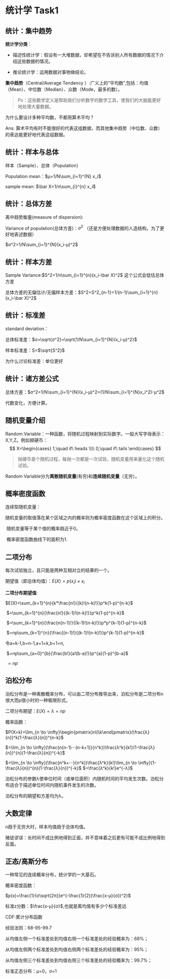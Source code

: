 # 统计学 Task1

## 统计：集中趋势

**统计学分类**：

* 描述性统计学：假设有一大堆数据，却希望在不告诉别人所有数据的情况下介绍这些数据的情况。

* 推论统计学：运用数据对事物做结论。

**集中趋势**（Central/Average Tendency ）:广义上的“平均数”,包括：均值（Mean）、中位数（Median）、众数（Mode，最多的数）。

> Ps：这些数学定义是帮助我们分析数字的数学工具，使我们的大脑能更好地处理大量数据。

为什么要设计多种平均数，不都用算术平均？

Ans: 算术平均有时不能很好的代表这组数据，而其他集中趋势（中位数、众数）的表达能更好地代表这组数据。

## 统计：样本与总体

样本（Sample）、总体（Population）

Population mean：$μ=1/N\sum_{i=1}^{N} x_i$ 

sample mean:  $\bar X=1/n\sum_{i}^{n} x_i$

## 统计：总体方差

离中趋势衡量(measure of dispersion):

Variance of population(总体方差)：$σ^2$ （还是方便处理数据的人造结构，为了更好地表述数据）

$σ^2=1/N\sum_{i=1}^{N}(x_i-μ)^2$ 

## 统计：样本方差

Sample Variance:$S^2=1/n\sum_{i=1}^{n}(x_i-\bar X)^2$ 这个公式会低估总体方差

总体方差的无偏估计/无偏样本方差：$S^2=S^2_{n-1}=1/(n-1)\sum_{i=1}^{n}(x_i-\bar X)^2$ 

## 统计：标准差

standard deviation：

总体标准差：$σ=\sqrt{σ^2}=\sqrt{1/N\sum_{i=1}^{N}(x_i-μ)^2}$

样本标准差：S=$\sqrt{S^2}$

为什么讨论标准差：单位更好

## 统计：诸方差公式

总体方差：$σ^2=1/N\sum_{i=1}^{N}(x_i-μ)^2=(1/N\sum_{i=1}^{N}x_i^2)-μ^2$

代数变化，方便计算。

## 随机变量介绍

Random Variable：一种函数，将随机过程映射到实际数字。一般大写字母表示：X,Y,Z。例如掷硬币：
$$
X=\begin{cases}
1,\quad if\ heads \\\\
0,\quad if\ tails
\end{cases}
$$

> 抛硬币是个随机过程，每抛一次都是一次试验，随机变量用来量化这个随机试验。

Random Variable分为**离散随机变量**(有穷)和**连续随机变量**（无穷）。

## 概率密度函数

连续型随机变量：

​	随机变量的取值落在某个区域之内的概率则为概率密度函数在这个区域上的积分。

​	随机变量等于某个值的概率趋近于0。

​	概率密度函数曲线下的面积为1.

## 二项分布

每次试验独立，且只能是两种互相对立的结果的一个。

期望值（即总体均值）：$E(X)=p(x_i)\times x_i$

**二项分布期望值**:

$E(X)=\sum_{k=1}^{n}{k*\frac{n!}{(k)!(n-k)!}}p^k(1-p)^{n-k}$

​			$=\sum_{k=1}^{n}{\frac{n!}{(k-1)!(n-k)!}}p^k(1-p)^{n-k}$	

​			$=\sum_{k=1}^{n}{\frac{n(n-1)!}{(k-1)!(n-k)!}}p*p^{k-1}(1-p)^{n-k}$

​			$=np\sum_{k=1}^{n}{\frac{(n-1)!}{(k-1)!(n-k)!}}p^{k-1}(1-p)^{n-k}$

令a=k-1,b=n-1,a+1=k,b+1=n,

​			$=np\sum_{a=0}^{b}{\frac{b!}{a!(b-a)!}}p^{a}(1-p)^{b-a}$

​			$=np$

## 泊松分布

泊松分布是一种离散概率分布，可以由二项分布推导出来，泊松分布是二项分布n很大而p很小时的一种极限形式。

二项分布期望：$E(X)=λ=np$

概率函数：

$P(X=k)=\lim_{n \to \infty}\begin{pmatrix}n\\\k\end{pmatrix}(\frac{λ}{n})^k(1-\frac{λ}{n})^{n-k}$

$=\lim_{n \to \infty}(\frac{n(n-1)···(n-k+1)}{n^k})\frac{λ^k}{k!}(1-\frac{λ}{n})^{n}(1-\frac{λ}{n})^{-k}$

$=\lim_{n \to \infty}(\frac{n^k+···}{n^k})\frac{λ^k}{k!}\lim_{n \to \infty}(1-\frac{λ}{n})^{n}(1-\frac{λ}{n})^{-k}$
$=\frac{λ^k}{k!}e^{-λ}$

泊松分布的参数λ使单位时间（或单位面积）内随机时间的平均发生次数。泊松分布适合于描述单位时间内随机事件发生的次数。

泊松分布的期望和方差均为λ。

## 大数定律

n趋于无穷大时，样本均值趋于总体均值。

赌徒谬误：长时间不成比例地得到正面，并不意味着之后更有可能不成比例地得到反面。

## 正态/高斯分布

一种常见的连续概率分布，统计学的一大基石。

概率密度函数：

$p(x)=\frac{1}{σ\sqrt{2π}}e^{-\frac{1}{2}(\frac{x-μ}{σ})^2}$

标准z分数：$\frac{x-μ}{σ}$,也就是离均值有多少个标准差远

CDF:累计分布函数

经验法则：68-95-99.7

从均值左侧一个标准差处到均值右侧一个标准差处的经验概率为：68%；

从均值左侧两个标准差处到均值右侧两个标准差处的经验概率为：95%；

从均值左侧三个标准差处到均值右侧三个标准差处的经验概率为：99.7%；

标准正态分布：μ=0，σ=1

